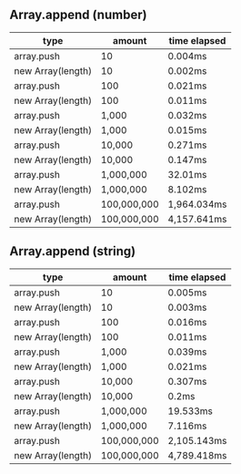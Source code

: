 ## Array.append (number)

|type|amount|time elapsed|
|-|-|-|
array.push|10|0.004ms
new Array(length)|10|0.002ms
array.push|100|0.021ms
new Array(length)|100|0.011ms
array.push|1,000|0.032ms
new Array(length)|1,000|0.015ms
array.push|10,000|0.271ms
new Array(length)|10,000|0.147ms
array.push|1,000,000|32.01ms
new Array(length)|1,000,000|8.102ms
array.push|100,000,000|1,964.034ms
new Array(length)|100,000,000|4,157.641ms
## Array.append (string)

|type|amount|time elapsed|
|-|-|-|
array.push|10|0.005ms
new Array(length)|10|0.003ms
array.push|100|0.016ms
new Array(length)|100|0.011ms
array.push|1,000|0.039ms
new Array(length)|1,000|0.021ms
array.push|10,000|0.307ms
new Array(length)|10,000|0.2ms
array.push|1,000,000|19.533ms
new Array(length)|1,000,000|7.116ms
array.push|100,000,000|2,105.143ms
new Array(length)|100,000,000|4,789.418ms
